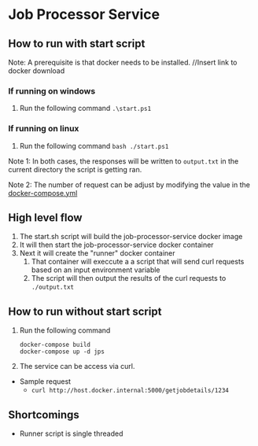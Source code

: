 # Job Processor Service

## How to run with start script
Note: A prerequisite is that docker needs to be installed. 
//Insert link to docker download

### If running on windows
1. Run the following command `.\start.ps1`
### If running on linux
1. Run the following command `bash ./start.ps1`
   
Note 1: In both cases, the responses will be written to `output.txt` in the current directory the script is getting ran.

Note 2: The number of request can be adjust by modifying the value in the [docker-compose.yml](./docker-compose.yml#L18)

## High level flow
1. The start.sh script will build the job-processor-service docker image
2. It will then start the job-processor-service docker container
3. Next it will create the "runner" docker container
   1. That container will execcute a a script that will send curl requests based on an input environment variable
   2. The script will then output the results of the curl requests to `./output.txt`

## How to run without start script
1. Run the following command
   ```
   docker-compose build
   docker-compose up -d jps
   ```
2. The service can be access via curl.
  * Sample request
    * `curl http://host.docker.internal:5000/getjobdetails/1234`


## Shortcomings
* Runner script is single threaded